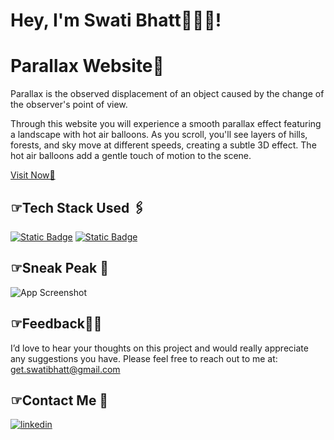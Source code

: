 
# Hey, I'm Swati Bhatt👩🏻‍💻!
# Parallax Website📌  

Parallax is the observed displacement of an object caused by the change of the observer's point of view.

Through this website you will experience a smooth parallax effect featuring a landscape with hot air balloons. As you scroll, you'll see layers of hills, forests, and sky move at different speeds, creating a subtle 3D effect. The hot air balloons add a gentle touch of motion to the scene.

[Visit Now🚀](https://swati-bhatt.github.io/Parallax/)


##  ☞Tech Stack Used 🖇️
[![Static Badge](https://img.shields.io/badge/HTML-%2300000?style=flat&logo=html5&labelColor=black&color=%23E34F26)](#)
[![Static Badge](https://img.shields.io/badge/CSS-%23000000?style=flat&logo=css3&logoColor=%231572B6&labelColor=black&color=%231572B6)](#)


##  ☞Sneak Peak 🫣

![App Screenshot](./media/demo.gif)
<!-- ![App Screenshot](https://via.placeholder.com/468x300?text=App+Screenshot+Here) -->


##  ☞Feedback✍🏻
I’d love to hear your thoughts on this project and would really appreciate any suggestions you have. Please feel free to reach out to me at:
get.swatibhatt@gmail.com


##  ☞Contact Me 📩
[![linkedin](https://img.shields.io/badge/linkedin-0A66C2?style=for-the-badge&logo=linkedin&logoColor=white)](https://linkedin.com/in/swatibhatt153)
